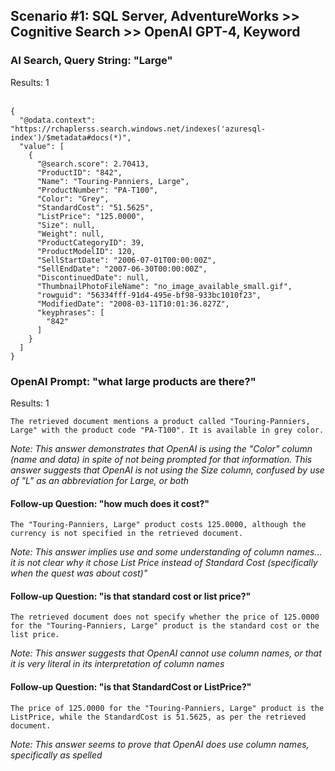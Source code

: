 ## Scenario #1: SQL Server, AdventureWorks >> Cognitive Search >> OpenAI GPT-4, Keyword

### AI Search, Query String: "Large"
Results: 1
<br><br>
```
{
  "@odata.context": "https://rchaplerss.search.windows.net/indexes('azuresql-index')/$metadata#docs(*)",
  "value": [
    {
      "@search.score": 2.70413,
      "ProductID": "842",
      "Name": "Touring-Panniers, Large",
      "ProductNumber": "PA-T100",
      "Color": "Grey",
      "StandardCost": "51.5625",
      "ListPrice": "125.0000",
      "Size": null,
      "Weight": null,
      "ProductCategoryID": 39,
      "ProductModelID": 120,
      "SellStartDate": "2006-07-01T00:00:00Z",
      "SellEndDate": "2007-06-30T00:00:00Z",
      "DiscontinuedDate": null,
      "ThumbnailPhotoFileName": "no_image_available_small.gif",
      "rowguid": "56334fff-91d4-495e-bf98-933bc1010f23",
      "ModifiedDate": "2008-03-11T10:01:36.827Z",
      "keyphrases": [
        "842"
      ]
    }
  ]
}
```

### OpenAI Prompt: "what large products are there?"
Results: 1
```
The retrieved document mentions a product called "Touring-Panniers, Large" with the product code "PA-T100". It is available in grey color.
```
_Note: This answer demonstrates that OpenAI is using the "Color" column (name and data) in spite of not being prompted for that information._
_This answer suggests that OpenAI is not using the Size column, confused by use of "L" as an abbreviation for Large, or both_

#### Follow-up Question: "how much does it cost?"
```
The "Touring-Panniers, Large" product costs 125.0000, although the currency is not specified in the retrieved document.
```
_Note: This answer implies use and some understanding of column names... it is not clear why it chose List Price instead of Standard Cost (specifically when the quest was about cost)"_
  
#### Follow-up Question: "is that standard cost or list price?"
```
The retrieved document does not specify whether the price of 125.0000 for the "Touring-Panniers, Large" product is the standard cost or the list price.
```
_Note: This answer suggests that OpenAI cannot use column names, or that it is very literal in its interpretation of column names_
  
#### Follow-up Question: "is that StandardCost or ListPrice?"
```
The price of 125.0000 for the "Touring-Panniers, Large" product is the ListPrice, while the StandardCost is 51.5625, as per the retrieved document.
```
_Note: This answer seems to prove that OpenAI does use column names, specifically as spelled_








